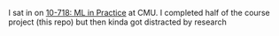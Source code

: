 I sat in on [10-718: ML in Practice](https://www.cs.cmu.edu/~smithv/10718/) at CMU. I completed half of the course project (this repo) but then kinda got distracted by research 
